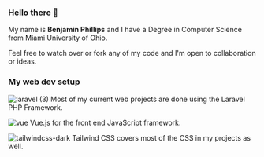### Hello there 👋

My name is **Benjamin Phillips** and I have a Degree in Computer Science from Miami University of Ohio. 

Feel free to watch over or fork any of my code and I'm open to collaboration or ideas. 


### My web dev setup 

![laravel (3)](https://github.com/skip2435/skip2435/assets/51299590/1d90b08c-2cb2-47b9-811f-cc4f9b151bd9) Most of my current web projects are done using the Laravel PHP Framework.


![vue](https://github.com/skip2435/skip2435/assets/51299590/2215126d-1f87-4196-bd75-96d65538384b) Vue.js for the front end JavaScript framework.


![tailwindcss-dark](https://github.com/skip2435/skip2435/assets/51299590/56dd0436-8118-418e-9d1b-b8ebb8fdf2db) Tailwind CSS covers most of the CSS in my projects as well.
